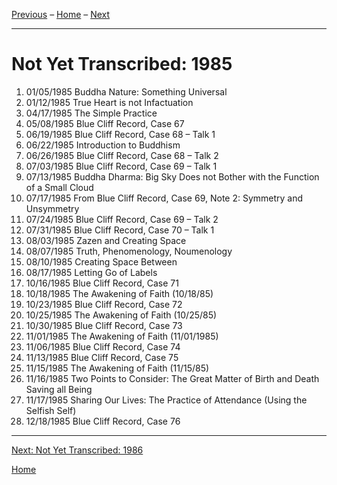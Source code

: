 <a name="0"></a>
[Previous](unfinished-1984#0) – 
[Home](index#1985) – 
[Next](unfinished-1986#0)

---
# Not Yet Transcribed: 1985

1. 01/05/1985	Buddha Nature: Something Universal	
1. 01/12/1985	True Heart is not Infactuation	
1. 04/17/1985	The Simple Practice	
1. 05/08/1985	Blue Cliff Record, Case 67
1. 06/19/1985	Blue Cliff Record, Case 68 – Talk 1
1. 06/22/1985	Introduction to Buddhism	
1. 06/26/1985	Blue Cliff Record, Case 68 – Talk 2
1. 07/03/1985	Blue Cliff Record, Case 69 – Talk 1
1. 07/13/1985	Buddha Dharma: Big Sky Does not Bother with the Function of a Small Cloud	
1. 07/17/1985	From Blue Cliff Record, Case 69, Note 2: Symmetry and Unsymmetry	
1. 07/24/1985	Blue Cliff Record, Case 69 – Talk 2
1. 07/31/1985	Blue Cliff Record, Case 70 – Talk 1
1. 08/03/1985	Zazen and Creating Space	
1. 08/07/1985	Truth, Phenomenology, Noumenology	
1. 08/10/1985	Creating Space Between	
1. 08/17/1985	Letting Go of Labels	
1. 10/16/1985	Blue Cliff Record, Case 71
1. 10/18/1985	The Awakening of Faith (10/18/85)	
1. 10/23/1985	Blue Cliff Record, Case 72	
1. 10/25/1985	The Awakening of Faith (10/25/85)	
1. 10/30/1985	Blue Cliff Record, Case 73
1. 11/01/1985	The Awakening of Faith (11/01/1985)	
1. 11/06/1985	Blue Cliff Record, Case 74
1. 11/13/1985	Blue Cliff Record, Case 75	
1. 11/15/1985	The Awakening of Faith (11/15/85)	
1. 11/16/1985	Two Points to Consider: The Great Matter of Birth and Death Saving all Being	
1. 11/17/1985	Sharing Our Lives: The Practice of Attendance (Using the Selfish Self)
1. 12/18/1985	Blue Cliff Record, Case 76

---
[Next: Not Yet Transcribed: 1986](unfinished-1986#0)

[Home](index#1985)
